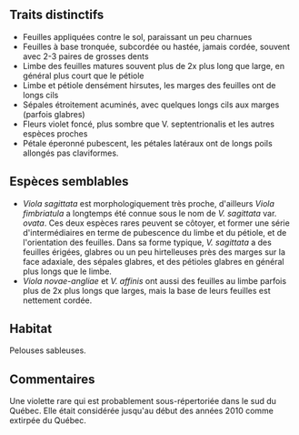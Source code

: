 
<!--
1-https://www.inaturalist.org/observations/109394705
1-https://www.inaturalist.org/observations/7643565
1-https://www.inaturalist.org/observations/215379326
3-https://www.inaturalist.org/observations/67432310
1-https://www.inaturalist.org/observations/220694726
4-https://www.inaturalist.org/observations/244421317
1-https://www.inaturalist.org/observations/244421317
1-https://www.inaturalist.org/observations/167713795
-->

## Traits distinctifs
- Feuilles appliquées contre le sol, paraissant un peu charnues
- Feuilles à base tronquée, subcordée ou hastée, jamais cordée, souvent avec 2-3 paires de grosses dents
- Limbe des feuilles matures souvent plus de 2x plus long que large, en général plus court que le pétiole 
- Limbe et pétiole densément hirsutes, les marges des feuilles ont de longs cils
- Sépales étroitement acuminés, avec quelques longs cils aux marges (parfois glabres)
- Fleurs violet foncé, plus sombre que V. septentrionalis et les autres espèces proches
- Pétale éperonné pubescent, les pétales latéraux ont de longs poils allongés pas claviformes.

## Espèces semblables

- _Viola sagittata_ est morphologiquement très proche, d'ailleurs _Viola fimbriatula_ a longtemps été connue sous le nom de _V. sagittata_ var. _ovata_. Ces deux espèces rares peuvent se côtoyer, et former une série d'intermédiaires en terme de pubescence du limbe et du pétiole, et de l'orientation des feuilles. Dans sa forme typique, _V. sagittata_ a des feuilles érigées, glabres ou un peu hirtelleuses près des marges sur la face adaxiale, des sépales glabres, et des pétioles glabres en général plus longs que le limbe.
- _Viola novae-angliae_ et _V. affinis_ ont aussi des feuilles au limbe parfois plus de 2x plus longs que larges, mais la base de leurs feuilles est nettement cordée. 

## Habitat

Pelouses sableuses. 

## Commentaires

Une violette rare qui est probablement sous-répertoriée dans le sud du Québec. Elle était considérée jusqu'au début des années 2010 comme extirpée du Québec.


